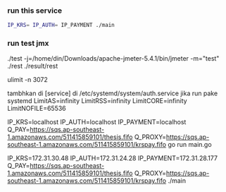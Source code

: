 ### run this service
``` bash
IP_KRS= IP_AUTH= IP_PAYMENT ./main
```

### run test jmx
./test -j=/home/din/Downloads/apache-jmeter-5.4.1/bin/jmeter -m="test" ./rest ./result/rest


ulimit -n 3072 


tambhkan di [service] di /etc/systemd/system/auth.service jika run pake systemd
LimitAS=infinity
LimitRSS=infinity
LimitCORE=infinity
LimitNOFILE=65536


IP_KRS=localhost IP_AUTH=localhost IP_PAYMENT=localhost Q_PAY=https://sqs.ap-southeast-1.amazonaws.com/511415859101/thesis.fifo Q_PROXY=https://sqs.ap-southeast-1.amazonaws.com/511415859101/krspay.fifo go run main.go


IP_KRS=172.31.30.48 IP_AUTH=172.31.24.28 IP_PAYMENT=172.31.28.177 Q_PAY=https://sqs.ap-southeast-1.amazonaws.com/511415859101/thesis.fifo Q_PROXY=https://sqs.ap-southeast-1.amazonaws.com/511415859101/krspay.fifo ./main 